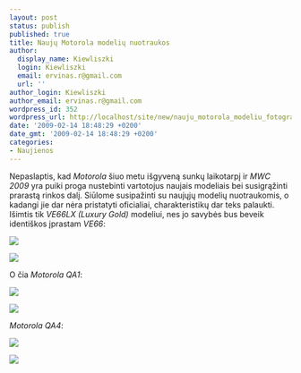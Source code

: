 ```yaml
---
layout: post
status: publish
published: true
title: Naujų Motorola modelių nuotraukos
author:
  display_name: Kiewliszki
  login: Kiewliszki
  email: ervinas.r@gmail.com
  url: ''
author_login: Kiewliszki
author_email: ervinas.r@gmail.com
wordpress_id: 352
wordpress_url: http://localhost/site/new/nauju_motorola_modeliu_fotografijos/
date: '2009-02-14 18:48:29 +0200'
date_gmt: '2009-02-14 18:48:29 +0200'
categories:
- Naujienos
---
```

<p>Nepaslaptis, kad <i>Motorola</i> šiuo metu išgyveną sunkų laikotarpį ir <i>MWC 2009</i> yra puiki proga nustebinti vartotojus naujais modeliais bei susigrąžinti prarastą rinkos dalį. Siūlome susipažinti su naujųjų modelių nuotraukomis, o kadangi jie dar nėra pristatyti oficialiai, charakteristikų dar teks palaukti. Išimtis tik <i>VE66LX (Luxury Gold)</i> modeliui, nes jo savybės bus beveik identiškos įprastam <i>VE66</i>: </p>
<p><img src="http://svarke.technews.lt/VE66b" /></p>
<p><img src="http://svarke.technews.lt/VE66a" /></p>
<p>O čia <i>Motorola QA1</i>:</p>
<p><img src="http://svarke.technews.lt/QA1a" /></p>
<p><img src="http://svarke.technews.lt/QA1b" /></p>
<p><i>Motorola QA4</i>: </p>
<p><img src="http://svarke.technews.lt/QA4a" /></p>
<p><img src="http://svarke.technews.lt/QA4b" /></p>
